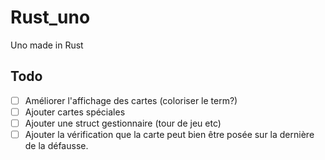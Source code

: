 # Rust_uno
Uno made in Rust

## Todo
- [ ] Améliorer l'affichage des cartes (coloriser le term?)
- [ ] Ajouter cartes spéciales
- [ ] Ajouter une struct gestionnaire (tour de jeu etc)
- [ ] Ajouter la vérification que la carte peut bien être posée sur la dernière de la défausse.

